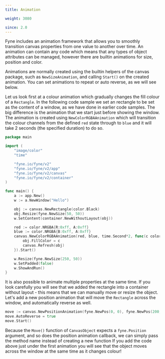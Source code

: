 ```yaml
---
title: Animation

weight: 3080

since: 2.0
---
```


Fyne includes an animation framework that allows you to smoothly transition canvas properties from
one value to another over time. An animation can contain any code which means that any types of object
attributes can be managed, however there are builtin animations for size, position and color.

Animations are normally created using the builtin helpers of the canvas package, such as `NewSizeAnimation`,
and calling `Start()` on the created animation. You can set animations to repeat or auto reverse, as we will see below.

Let us look first at a colour animation which gradually changes the fill colour of a `Rectangle`.
In the following code sample we set an rectangle to be set as the content of a window, as we have done in earlier code
samples. The big difference is the animation that we start just before showing the window.
The animation is created using `NewColorRGBAAnimation` which will transition the colour channels from the defined
`red` state through to `blue` and it will take 2 seconds (the specified duration) to do so.

```go
package main

import (
	"image/color"
	"time"

	"fyne.io/fyne/v2"
	"fyne.io/fyne/v2/app"
	"fyne.io/fyne/v2/canvas"
	"fyne.io/fyne/v2/container"
)

func main() {
	a := app.New()
	w := a.NewWindow("Hello")

	obj := canvas.NewRectangle(color.Black)
	obj.Resize(fyne.NewSize(50, 50))
	w.SetContent(container.NewWithoutLayout(obj))

	red := color.NRGBA{R:0xff, A:0xff}
	blue := color.NRGBA{B:0xff, A:0xff}
	canvas.NewColorRGBAAnimation(red, blue, time.Second*2, func(c color.Color) {
		obj.FillColor = c
		canvas.Refresh(obj)
	}).Start()

	w.Resize(fyne.NewSize(250, 50))
	w.SetPadded(false)
	w.ShowAndRun()
}
```

It is also possible to animate multiple properties at the same time. If you look carefully you will see that we
added the rectangle into a container without layout - this means that we can manually move or resize the object.
Let's add a new position animation that will move the `Rectangle` across the window, and automatically reverse as well.

```go
move := canvas.NewPositionAnimation(fyne.NewPos(0, 0), fyne.NewPos(200, 0), time.Second, obj.Move)
move.AutoReverse = true
move.Start()
```

Because the `Move()` function of `CanvasObject` expects a `fyne.Position` argument, and so does the position
animation callback, we can simply pass the method name instead of creating a new function
If you add the code above just under the first animation you will see that the object moves across the window
at the same time as it changes colour!
